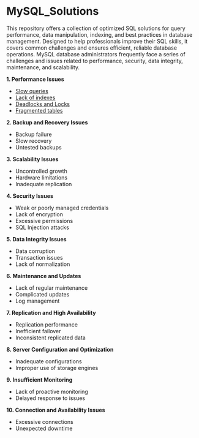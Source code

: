# MySQL_Solutions
This repository offers a collection of optimized SQL solutions for query performance, data manipulation, indexing, and best practices in database management. Designed to help professionals improve their SQL skills, it covers common challenges and ensures efficient, reliable database operations.
MySQL database administrators frequently face a series of challenges and issues related to performance, security, data integrity, maintenance, and scalability.

**1. Performance Issues**

   - [Slow queries](URL)
   - [Lack of indexes](URL)
   - [Deadlocks and Locks](URL)
   - [Fragmented tables](URL)

**2. Backup and Recovery Issues**

   - Backup failure
   - Slow recovery
   - Untested backups

**3. Scalability Issues**

   - Uncontrolled growth
   - Hardware limitations
   - Inadequate replication

**4. Security Issues**

   - Weak or poorly managed credentials
   - Lack of encryption
   - Excessive permissions
   - SQL Injection attacks

**5. Data Integrity Issues**

   - Data corruption
   - Transaction issues
   - Lack of normalization

**6. Maintenance and Updates**

   - Lack of regular maintenance
   - Complicated updates
   - Log management

**7. Replication and High Availability**

   - Replication performance
   - Inefficient failover
   - Inconsistent replicated data

**8. Server Configuration and Optimization**

   - Inadequate configurations
   - Improper use of storage engines

**9. Insufficient Monitoring**

   - Lack of proactive monitoring
   - Delayed response to issues

**10. Connection and Availability Issues**

   - Excessive connections
   - Unexpected downtime
